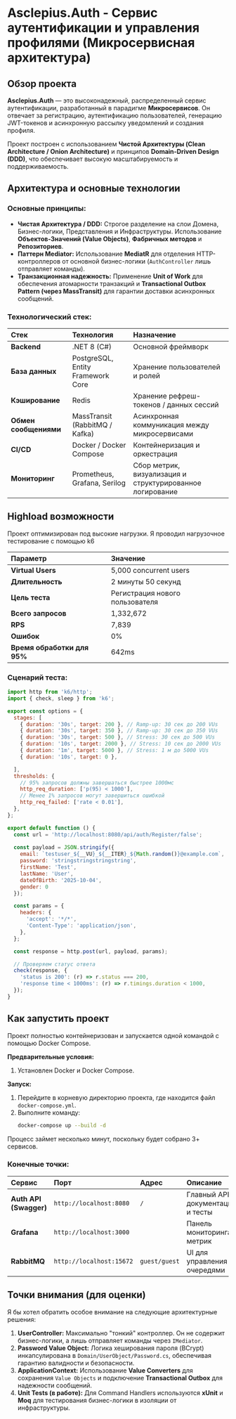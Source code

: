 # Asclepius.Auth - Сервис аутентификации и управления профилями (Микросервисная архитектура)

##  Обзор проекта

**Asclepius.Auth** — это высоконадежный, распределенный сервис аутентификации, разработанный в парадигме **Микросервисов**. Он отвечает за регистрацию, аутентификацию пользователей, генерацию JWT-токенов и асинхронную рассылку уведомлений и создания профиля.

Проект построен с использованием **Чистой Архитектуры (Clean Architecture / Onion Architecture)** и принципов **Domain-Driven Design (DDD)**, что обеспечивает высокую масштабируемость и поддерживаемость.

##  Архитектура и основные технологии

### Основные принципы:

* **Чистая Архитектура / DDD:** Строгое разделение на слои Домена, Бизнес-логики, Представления и Инфраструктуры. Использование **Объектов-Значений (Value Objects)**, **Фабричных методов** и **Репозиториев**.
* **Паттерн Mediator:** Использование **MediatR** для отделения HTTP-контроллеров от основной бизнес-логики (`AuthController` лишь отправляет команды).
* **Транзакционная надежность:** Применение **Unit of Work** для обеспечения атомарности транзакций и **Transactional Outbox Pattern (через MassTransit)** для гарантии доставки асинхронных сообщений.

### Технологический стек:

| Стек | Технология | Назначение |
| :--- | :--- | :--- |
| **Backend** | .NET 8 (C#) | Основной фреймворк |
| **База данных** | PostgreSQL, Entity Framework Core | Хранение пользователей и ролей |
| **Кэширование** | Redis | Хранение рефреш-токенов / данных сессий |
| **Обмен сообщениями**| MassTransit (RabbitMQ / Kafka) | Асинхронная коммуникация между микросервисами |
| **CI/CD** | Docker / Docker Compose | Контейнеризация и оркестрация |
| **Мониторинг** | Prometheus, Grafana, Serilog | Сбор метрик, визуализация и структурированное логирование |

## Highload возможности
Проект оптимизирован под высокие нагрузки. Я проводил нагрузочное тестирование с помощью k6

| Параметр | Значение                       |
| :--- |:-------------------------------|
| **Virtual Users** | 5,000 concurrent users         |
| **Длительность** | 2 минуты 50 секунд             |
| **Цель теста** | Регистрация нового пользователя |
| **Всего запросов** | 1,332,672                      |
| **RPS** | 7,839                          |
| **Ошибок** | 0%                             |
| **Время обработки для 95%** | 642ms |

### Сценарий теста:
```javascript
import http from 'k6/http';
import { check, sleep } from 'k6';

export const options = {
  stages: [
    { duration: '30s', target: 200 }, // Ramp-up: 30 сек до 200 VUs
    { duration: '30s', target: 350 }, // Ramp-up: 30 сек до 350 VUs
    { duration: '30s', target: 500 }, // Stress: 30 сек до 500 VUs
    { duration: '10s', target: 2000 }, // Stress: 10 сек до 2000 VUs
    { duration: '1m', target: 5000 }, // Stress: 1 м до 5000 VUs
    { duration: '10s', target: 0 },

  ],
  thresholds: {
    // 95% запросов должны завершаться быстрее 1000мс
    http_req_duration: ['p(95) < 1000'],
    // Менее 1% запросов могут завершиться ошибкой
    http_req_failed: ['rate < 0.01'],
  },
};

export default function () {
  const url = 'http://localhost:8080/api/auth/Register/false';
  
  const payload = JSON.stringify({
    email: `testuser_${__VU}_${__ITER}_${Math.random()}@example.com`, 
    password: 'stringstringstringstring',
    firstName: 'Test',
    lastName: 'User',
    dateOfBirth: '2025-10-04',
    gender: 0
  });

  const params = {
    headers: {
      'accept': '*/*',
      'Content-Type': 'application/json',
    },
  };

  const response = http.post(url, payload, params);

  // Проверяем статус ответа
  check(response, {
    'status is 200': (r) => r.status === 200,
    'response time < 1000ms': (r) => r.timings.duration < 1000,
  });
}
```


##  Как запустить проект

Проект полностью контейнеризован и запускается одной командой с помощью Docker Compose.

**Предварительные условия:**

1.  Установлен Docker и Docker Compose.

**Запуск:**

1.  Перейдите в корневую директорию проекта, где находится файл `docker-compose.yml`.
2.  Выполните команду:
    ```bash
    docker-compose up --build -d
    ```

Процесс займет несколько минут, поскольку будет собрано 3+ сервисов.

### Конечные точки:

| Сервис | Порт | Адрес | Описание |
| :--- | :--- | :--- | :--- |
| **Auth API (Swagger)** | `http://localhost:8080` | `/` | Главный API, документация и тесты |
| **Grafana** | `http://localhost:3000` | | Панель мониторинга метрик |
| **RabbitMQ** | `http://localhost:15672` | `guest/guest` | UI для управления очередями |

##  Точки внимания (для оценки)

Я бы хотел обратить особое внимание на следующие архитектурные решения:

1.  **UserController:** Максимально "тонкий" контроллер. Он не содержит бизнес-логики, а лишь отправляет команды через `IMediator`.
2.  **Password Value Object:** Логика хеширования пароля (BCrypt) инкапсулирована в `Domain/UserObject/Password.cs`, обеспечивая гарантию валидности и безопасности.
3.  **ApplicationContext:** Использование **Value Converters** для сохранения `Value Objects` и подключение **Transactional Outbox** для надежности сообщений.
4.  **Unit Tests (в работе):** Для Command Handlers используются **xUnit** и **Moq** для тестирования бизнес-логики в изоляции от инфраструктуры.